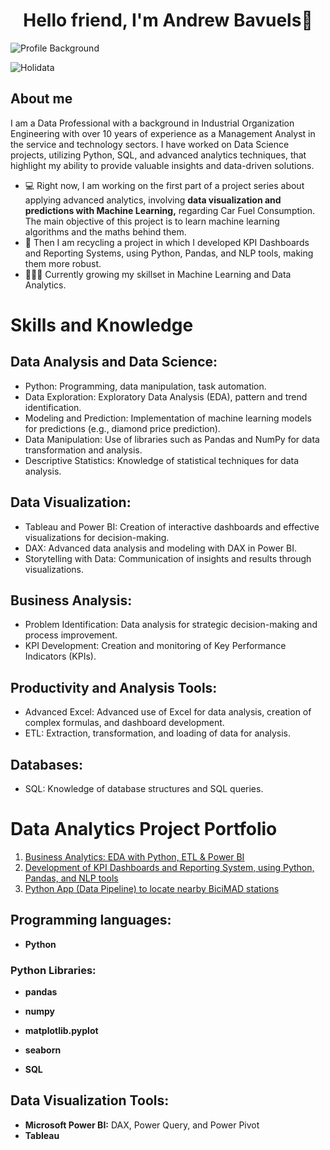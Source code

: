 <div align="center">
<h1 align="center">Hello friend, I'm Andrew Bavuels👋</h1>
</div>

<img src="https://media.licdn.com/dms/image/D4E16AQHtdI8btrVuJw/profile-displaybackgroundimage-shrink_350_1400/0/1711014475408?e=1720051200&v=beta&t=NPjhB0rFPP5pl7N3XumSPJ0zSl1QmDCcJwzYto7CBS8" alt="Profile Background">

![Holidata](https://github.com/user-attachments/assets/65238f23-ee68-4e6d-8a7f-7e2e42bbc2bb)

## About me

I am a Data Professional with a background in Industrial Organization Engineering with over 10 years of experience as a Management Analyst in the service and technology sectors. I have worked on Data Science projects, utilizing Python, SQL, and advanced analytics techniques, that highlight my ability to provide valuable insights and data-driven solutions.

- 💻 Right now, I am working on the first part of a project series about applying advanced analytics, involving **data visualization and predictions with Machine Learning,** regarding Car Fuel Consumption. The main objective of this project is to learn machine learning algorithms and the maths behind them.
- 📱 Then I am recycling a project in which I developed KPI Dashboards and Reporting Systems, using Python, Pandas, and NLP tools, making them more robust.
- 👨🏽‍💻 Currently growing my skillset in Machine Learning and Data Analytics.

# Skills and Knowledge

## Data Analysis and Data Science:

- Python: Programming, data manipulation, task automation.
- Data Exploration: Exploratory Data Analysis (EDA), pattern and trend identification.
- Modeling and Prediction: Implementation of machine learning models for predictions (e.g., diamond price prediction).
- Data Manipulation: Use of libraries such as Pandas and NumPy for data transformation and analysis.
- Descriptive Statistics: Knowledge of statistical techniques for data analysis.

## Data Visualization:

- Tableau and Power BI: Creation of interactive dashboards and effective visualizations for decision-making.
- DAX: Advanced data analysis and modeling with DAX in Power BI.
- Storytelling with Data: Communication of insights and results through visualizations.

## Business Analysis:

- Problem Identification: Data analysis for strategic decision-making and process improvement.
- KPI Development: Creation and monitoring of Key Performance Indicators (KPIs).

## Productivity and Analysis Tools:

- Advanced Excel: Advanced use of Excel for data analysis, creation of complex formulas, and dashboard development.
- ETL: Extraction, transformation, and loading of data for analysis.

## Databases:

- SQL: Knowledge of database structures and SQL queries.

# Data Analytics Project Portfolio

1. [Business Analytics: EDA with Python, ETL & Power BI](https://github.com/AndrewBavuels/Sales-and-Business-Report-with-Microsoft-Power-BI)
2. [Development of KPI Dashboards and Reporting System, using Python, Pandas, and NLP tools](https://github.com/AndrewBavuels/Sentiment-Analysis-for-Customer-Experience-Reporting)
3. [Python App (Data Pipeline) to locate nearby BiciMAD stations](https://github.com/AndrewBavuels/MAD-Bicycles-through-Data-Pipelines)

## Programming languages:
- **Python**

### Python Libraries:
  - **pandas**
  - **numpy**
  - **matplotlib.pyplot**
  - **seaborn**

- **SQL**

## Data Visualization Tools:
- **Microsoft Power BI:** DAX, Power Query, and Power Pivot
- **Tableau**

<!--
**AndrewBavuels/AndrewBavuels** is a ✨ _special_ ✨ repository because its `README.md` (this file) appears on your GitHub profile.

Here are some ideas to get you started:

- 🔭 I’m currently working on ...
- 🌱 I’m currently learning ...
- 👯 I’m looking to collaborate on ...
- 🤔 I’m looking for help with ...
- 💬 Ask me about ...
- 📫 How to reach me: ...
- 😄 Pronouns: ...
- ⚡ Fun fact: ...
-->
